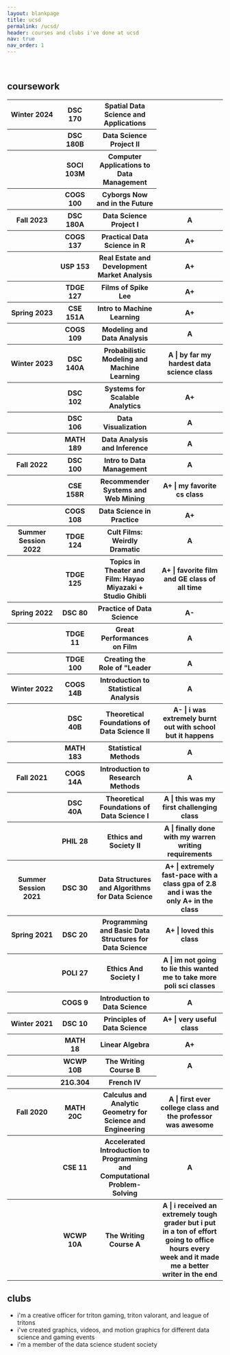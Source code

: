```yaml
---
layout: blankpage
title: ucsd
permalink: /ucsd/
header: courses and clubs i've done at ucsd
nav: true
nav_order: 1
---
```

<br>
<h2>coursework</h2>
<div class="table-responsive">
    <table class="table table-sm table-borderless">
        <!-- Winter2024 -->
        <tr>
          <th><b>Winter 2024</b></th>
          <th>DSC 170</th>
          <th>Spatial Data Science and Applications</th>
        </tr>
        <tr>
          <th></th>
          <th>DSC 180B</th>
          <th>Data Science Project II</th>
        </tr>
        <tr>
          <th></th>
          <th>SOCI 103M</th>
          <th>Computer Applications to Data Management</th>
        </tr>
        <tr>
          <th></th>
          <th>COGS 100</th>
          <th>Cyborgs Now and in the Future</th>
        </tr>
        <!-- Fall2023 -->
        <tr>
          <th><b>Fall 2023</b></th>
          <th>DSC 180A</th>
          <th>Data Science Project I</th>
          <th class="course-desc">A</th>
        </tr>
        <tr>
          <th></th>
          <th>COGS 137</th>
          <th>Practical Data Science in R</th>
          <th class="course-desc">A+</th>
        </tr>
        <tr>
          <th></th>
          <th>USP 153</th>
          <th>Real Estate and Development Market Analysis</th>
          <th class="course-desc">A+</th>
        </tr>
        <tr>
          <th></th>
          <th>TDGE 127</th>
          <th>Films of Spike Lee</th>
          <th class="course-desc">A+</th>
        </tr>
        <!-- Spring2023 -->
        <tr>
          <th><b>Spring 2023</b></th>
          <th>CSE 151A</th>
          <th>Intro to Machine Learning</th>
          <th class="course-desc">A+</th>
        </tr>
        <tr>
          <th></th>
          <th>COGS 109</th>
          <th>Modeling and Data Analysis</th>
          <th class="course-desc">A</th>
        </tr>
        <!-- Winter2023 -->
        <tr>
          <th><b>Winter 2023</b></th>
          <th>DSC 140A</th>
          <th>Probabilistic Modeling and Machine Learning</th>
          <th class="course-desc">A | by far my hardest data science class</th>
        </tr>
        <tr>
          <th></th>
          <th>DSC 102</th>
          <th>Systems for Scalable Analytics</th>
          <th class="course-desc">A+</th>
        </tr>
        <tr>
          <th></th>
          <th>DSC 106</th>
          <th>Data Visualization</th>
          <th class="course-desc">A</th> 
        </tr>
        <tr>
          <th></th>
          <th>MATH 189</th>
          <th>Data Analysis and Inference</th>
          <th class="course-desc">A</th> 
        </tr>
        <!-- Fall2022 -->
        <tr>
          <th><b>Fall 2022</b></th>
          <th>DSC 100</th>
          <th>Intro to Data Management</th>
          <th class="course-desc">A</th>
        </tr>
        <tr>
          <th></th>
          <th>CSE 158R</th>
          <th>Recommender Systems and Web Mining</th>
          <th class="course-desc">A+ | my favorite cs class</th>
        </tr>
        <tr>
          <th></th>
          <th>COGS 108</th>
          <th>Data Science in Practice</th>
          <th class="course-desc">A+</th> 
        </tr>
        <!-- Summer Session 2022 -->
        <tr>
          <th><b>Summer Session 2022</b></th>
          <th>TDGE 124</th>
          <th>Cult Films: Weirdly Dramatic</th>
          <th class="course-desc">A</th>
        </tr>
        <tr>
          <th></th>
          <th>TDGE 125</th>
          <th>Topics in Theater and Film: Hayao Miyazaki + Studio Ghibli</th>
          <th class="course-desc">A+ | favorite film and GE class of all time</th>
        </tr>
        <!-- Spring2022 -->
        <tr>
          <th><b>Spring 2022</b></th>
          <th>DSC 80</th>
          <th>Practice of Data Science</th>
          <th class="course-desc">A-</th>
        </tr>
        <tr>
          <th></th>
          <th>TDGE 11</th>
          <th>Great Performances on Film</th>
          <th class="course-desc">A</th>
        </tr>
        <tr>
          <th></th>
          <th>TDGE 100</th>
          <th>Creating the Role of "Leader</th>
          <th class="course-desc">A</th> 
        </tr>
        <!-- Winter2022 -->
        <tr>
          <th><b>Winter 2022</b></th>
          <th>COGS 14B</th>
          <th>Introduction to Statistical Analysis</th>
          <th class="course-desc">A</th>
        </tr>
        <tr>
          <th></th>
          <th>DSC 40B</th>
          <th>Theoretical Foundations of Data Science II</th>
          <th class="course-desc">A- | i was extremely burnt out with school but it happens</th>
        </tr>
        <tr>
          <th></th>
          <th>MATH 183</th>
          <th>Statistical Methods</th>
          <th class="course-desc">A</th> 
        </tr>
        <!-- Fall2021-->
        <tr>
          <th><b>Fall 2021</b></th>
          <th>COGS 14A</th>
          <th>Introduction to Research Methods</th>
          <th class="course-desc">A</th>
        </tr>
        <tr>
          <th></th>
          <th>DSC 40A</th>
          <th>Theoretical Foundations of Data Science I</th>
          <th class="course-desc">A | this was my first challenging class</th>
        </tr>
        <tr>
          <th></th>
          <th>PHIL 28</th>
          <th>Ethics and Society II</th>
          <th class="course-desc">A | finally done with my warren writing requirements</th>
        </tr>
        <!-- Summer Session 2021 -->
        <tr>
          <th><b>Summer Session 2021</b></th>
          <th>DSC 30</th>
          <th>Data Structures and Algorithms for Data Science</th>
          <th class="course-desc">A+ | extremely fast-pace with a class gpa of 2.8 and i was the only A+ in the class</th>
        </tr>
        <!-- Spring2021 -->
        <tr>
          <th><b>Spring 2021</b></th>
          <th>DSC 20</th>
          <th>Programming and Basic Data Structures for Data Science</th>
          <th class="course-desc">A+ | loved this class</th>
        </tr>
        <tr>
          <th></th>
          <th>POLI 27</th>
          <th>Ethics And Society I</th>
          <th class="course-desc">A | im not going to lie this wanted me to take more poli sci classes</th>
        </tr>
        <tr>
          <th></th>
          <th>COGS 9</th>
          <th>Introduction to Data Science</th>
          <th class="course-desc">A</th>
        </tr>
        <!-- Winter2021 -->
        <tr>
          <th><b>Winter 2021</b></th>
          <th>DSC 10</th>
          <th>Principles of Data Science</th>
          <th class="course-desc"> A+ | very useful class</th>
        </tr>
        <tr>
          <th></th>
          <th>MATH 18</th>
          <th>Linear Algebra</th>
          <th class="course-desc">A+</th>
        </tr>
        <tr>
          <th></th>
          <th>WCWP 10B</th>
          <th>The Writing Course B</th>
          <th class="course-desc">A</th>
        </tr>
        <tr>
          <th></th>
          <th>21G.304</th>
          <th>French IV</th>
        </tr>
        <!-- Fall2020 -->
        <tr>
          <th width="100px"><b>Fall 2020   </b></th>
          <th>MATH 20C</th>
          <th>Calculus and Analytic Geometry for Science and Engineering</th>
          <th class="course-desc">A | first ever college class and the professor was awesome</th>
        </tr>
        <tr>
          <th></th>
          <th>CSE 11</th>
          <th>Accelerated Introduction to Programming and Computational Problem-Solving</th>
          <th class="course-desc">A</th>
        </tr>
        <tr>
          <th></th>
          <th>WCWP 10A</th>
          <th>The Writing Course A</th>
          <th class="course-desc">A | i received an extremely tough grader but i put in a ton of effort going to office hours every week and it made me a better writer in the end</th> 
        </tr>
    </table>
</div>

<h2 class="padded">clubs</h2>
<ul class="hearts">
    <li>i'm a creative officer for triton gaming, triton valorant, and league of tritons</li>
    <li>i've created graphics, videos, and motion graphics for different data science and gaming events</li>
    <li>i'm a member of the data science student society</li>
</ul>